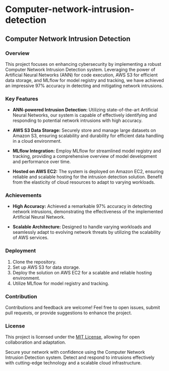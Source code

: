 # Computer-network-intrusion-detection

## Computer Network Intrusion Detection

### Overview
This project focuses on enhancing cybersecurity by implementing a robust Computer Network Intrusion Detection system. Leveraging the power of Artificial Neural Networks (ANN) for code execution, AWS S3 for efficient data storage, and MLflow for model registry and tracking, we have achieved an impressive 97% accuracy in detecting and mitigating network intrusions.

### Key Features
- **ANN-powered Intrusion Detection:** Utilizing state-of-the-art Artificial Neural Networks, our system is capable of effectively identifying and responding to potential network intrusions with high accuracy.

- **AWS S3 Data Storage:** Securely store and manage large datasets on Amazon S3, ensuring scalability and durability for efficient data handling in a cloud environment.

- **MLflow Integration:** Employ MLflow for streamlined model registry and tracking, providing a comprehensive overview of model development and performance over time.

- **Hosted on AWS EC2:** The system is deployed on Amazon EC2, ensuring reliable and scalable hosting for the intrusion detection solution. Benefit from the elasticity of cloud resources to adapt to varying workloads.

### Achievements
- **High Accuracy:** Achieved a remarkable 97% accuracy in detecting network intrusions, demonstrating the effectiveness of the implemented Artificial Neural Network.

- **Scalable Architecture:** Designed to handle varying workloads and seamlessly adapt to evolving network threats by utilizing the scalability of AWS services.

### Deployment
1. Clone the repository.
2. Set up AWS S3 for data storage.
3. Deploy the solution on AWS EC2 for a scalable and reliable hosting environment.
4. Utilize MLflow for model registry and tracking.

### Contribution
Contributions and feedback are welcome! Feel free to open issues, submit pull requests, or provide suggestions to enhance the project.

### License
This project is licensed under the [MIT License](LICENSE), allowing for open collaboration and adaptation.

Secure your network with confidence using the Computer Network Intrusion Detection system. Detect and respond to intrusions effectively with cutting-edge technology and a scalable cloud infrastructure.
